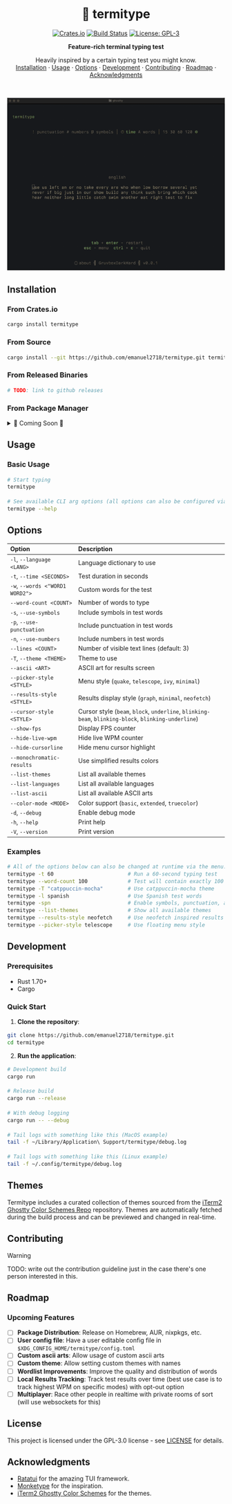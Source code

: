 <div align="center">

# 🦀 termitype

[![Crates.io](https://img.shields.io/crates/v/termitype.svg)](https://crates.io/crates/termitype)
[![Build Status](https://github.com/emanuel2718/termitype/workflows/CI/badge.svg)](https://github.com/emanuel2718/termitype/actions)
[![License: GPL-3](https://img.shields.io/badge/License-GPL3-blue.svg)](https://opensource.org/license/GPL-3.0)

**Feature-rich terminal typing test**

<p align="center">
    Heavily inspired by a certain typing test you might know.
    <br />
    <a href="#installation">Installation</a>
    ·
    <a href="#usage">Usage</a>
    ·
    <a href="#options">Options</a>
    ·
    <a href="#development">Development</a>
    ·
    <a href="#contributing">Contributing</a>
    ·
    <a href="#roadmap">Roadmap</a>
    ·
    <a href="#acknowledgments">Acknowledgments</a>
  </p>
</p>
</div>

<br />
<p align="center">
  <img src="https://raw.githubusercontent.com/emanuel2718/termitype/main/assets/demo.gif" alt="Termitype demo" width="600">
</p>

## Installation

### From Crates.io

```sh
cargo install termitype
```

### From Source

```sh
cargo install --git https://github.com/emanuel2718/termitype.git termitype
```

### From Released Binaries

```sh
# TODO: link to github releases
```

### From Package Manager

<details>
<summary>🚧 Coming Soon 🚧</summary>

- **Homebrew**: `brew install termitype` _(planned)_
- **AUR**: `yay -S termitype` _(planned)_
- **Nix**: `nix-shell -p termitype` _(planned)_
- **Windows**: `scoop install termitype` _(?)_

</details>

## Usage

### Basic Usage

```sh
# Start typing
termitype

# See available CLI arg options (all options can also be configured via the in-game menu)
termitype --help
```

## Options

| Option                          | Description                                                                                          |
| :------------------------------ | :--------------------------------------------------------------------------------------------------- |
| `-l`, `--language <LANG>`       | Language dictionary to use                                                                           |
| `-t`, `--time <SECONDS>`        | Test duration in seconds                                                                             |
| `-w`, `--words <"WORD1 WORD2">` | Custom words for the test                                                                            |
| `--word-count <COUNT>`          | Number of words to type                                                                              |
| `-s`, `--use-symbols`           | Include symbols in test words                                                                        |
| `-p`, `--use-punctuation`       | Include punctuation in test words                                                                    |
| `-n`, `--use-numbers`           | Include numbers in test words                                                                        |
| `--lines <COUNT>`               | Number of visible text lines (default: 3)                                                            |
| `-T`, `--theme <THEME>`         | Theme to use                                                                                   |
| `--ascii <ART>`                 | ASCII art for results screen                                                                         |
| `--picker-style <STYLE>`        | Menu style (`quake`, `telescope`, `ivy`, `minimal`)                                                  |
| `--results-style <STYLE>`       | Results display style (`graph`, `minimal`, `neofetch`)                                               |
| `--cursor-style <STYLE>`        | Cursor style (`beam`, `block`, `underline`, `blinking-beam`, `blinking-block`, `blinking-underline`) |
| `--show-fps`                    | Display FPS counter                                                                                  |
| `--hide-live-wpm`               | Hide live WPM counter                                                                                |
| `--hide-cursorline`             | Hide menu cursor highlight                                                                           |
| `--monochromatic-results`       | Use simplified results colors                                                                        |
| `--list-themes`                 | List all available themes                                                                            |
| `--list-languages`              | List all available languages                                                                         |
| `--list-ascii`                  | List all available ASCII arts                                                                        |
| `--color-mode <MODE>`           | Color support (`basic`, `extended`, `truecolor`)                                                     |
| `-d`, `--debug`                 | Enable debug mode                                                                                    |
| `-h`, `--help`                  | Print help                                                                                           |
| `-V`, `--version`               | Print version                                                                                        |

### Examples

```sh
# All of the options below can also be changed at runtime via the menu.
termitype -t 60                        # Run a 60-second typing test
termitype --word-count 100             # Test will contain exactly 100 words
termitype -T "catppuccin-mocha"        # Use catppuccin-mocha theme
termitype -l spanish                   # Use Spanish test words
termitype -spn                         # Enable symbols, punctuation, and numbers
termitype --list-themes                # Show all available themes
termitype --results-style neofetch     # Use neofetch inspired results
termitype --picker-style telescope     # Use floating menu style
```

## Development

### Prerequisites

- Rust 1.70+
- Cargo

### Quick Start

1. **Clone the repository**:

```sh
git clone https://github.com/emanuel2718/termitype.git
cd termitype
```

2. **Run the application**:

```sh
# Development build
cargo run

# Release build
cargo run --release

# With debug logging
cargo run -- --debug

# Tail logs with something like this (MacOS example)
tail -f ~/Library/Application\ Support/termitype/debug.log

# Tail logs with something like this (Linux example)
tail -f ~/.config/termitype/debug.log
```

## Themes

Termitype includes a curated collection of themes sourced from the [iTerm2 Ghostty Color Schemes Repo](https://github.com/mbadolato/iTerm2-Color-Schemes/tree/master/ghostty) repository. Themes are automatically fetched during the build process and can be previewed and changed in real-time.

## Contributing

> [!Warning]
> TODO: write out the contribution guideline just in the case there's one person interested in this.

## Roadmap

### Upcoming Features

- [ ] **Package Distribution**: Release on Homebrew, AUR, nixpkgs, etc.
- [ ] **User config file**: Have a user editable config file in `$XDG_CONFIG_HOME/termitype/config.toml`
- [ ] **Custom ascii arts**: Allow usage of custom ascii arts
- [ ] **Custom theme**: Allow setting custom themes with names
- [ ] **Wordlist Improvements**: Improve the quality and distribution of words
- [ ] **Local Results Tracking**: Track test results over time (best use case is to track highest WPM on specific modes) with opt-out option
- [ ] **Multiplayer**: Race other people in realtime with private rooms of sort (will use websockets for this)

## License

This project is licensed under the GPL-3.0 license - see [LICENSE](LICENSE) for details.

## Acknowledgments

- [Ratatui](https://github.com/ratatui-org/ratatui) for the amazing TUI framework.
- [Monketype](https://github.com/monkeytypegame/monkeytype) for the inspiration.
- [iTerm2 Ghostty Color Schemes](https://github.com/mbadolato/iTerm2-Color-Schemes/tree/master/ghostty) for the themes.

